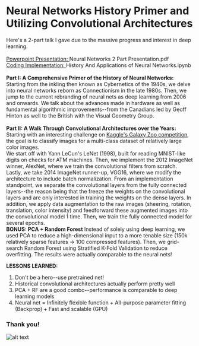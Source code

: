 # Neural Networks History Primer and Utilizing  Convolutional Architectures

Here's a 2-part talk I gave due to the massive progress and interest in deep learning.
<br>  
[Powerpoint Presentation: ](https://github.com/eugeneh101/History-And-Application-of-Neural-Networks/blob/master/Neural%20Networks%202%20Part%20Presentation.pdf) Neural Networks 2 Part Presentation.pdf  
[Coding Implementation: ](https://github.com/eugeneh101/History-And-Application-of-Neural-Networks/blob/master/History%20And%20Applications%20of%20Neural%20Networks.ipynb) History And Applications of Neural Networks.ipynb
<br>  
**Part I: A Comprehensive Primer of the History of Neural Networks:**
Starting from the inkling then known as Cybernetics of the 1940s, we delve into neural networks reborn as Connectionism in the late 1980s. Then, we jump to the current rebranding of neural nets as deep learning from 2006 and onwards. We talk about the advances made in hardware as well as fundamental algorithmic improvements--from the Canadians led by Geoff Hinton as well to the British with the Visual Geometry Group.
<br>  
**Part II: A Walk Through Convolutional Architectures over the Years:**
Starting with an interesting challenge on 
[Kaggle's Galaxy Zoo competition](https://www.kaggle.com/c/galaxy-zoo-the-galaxy-challenge), the goal is to classify images for a multi-class dataset of relatively large color images.  
We start off with Yann LeCun's LeNet (1998), built for reading MNIST-like digits on checks for ATM machines. Then, we implement the 2012 ImageNet winner, AlexNet, where we train the convolutional filters from scratch. Lastly, we take 2014 ImageNet runner-up, VGG16, where we modify the architecture to include batch normalization. From an implementation standpoint, we separate the convolutional layers from the fully connected layers--the reason being that the freeze the weights on the convolutional layers and are only interested in training the weights on the dense layers. In addition, we apply data augmentation to the raw images (sheering, rotation, translation, color intensity) and feedforward these augmented images into the convolutional model 1 time. Then, we train the fully connected model for several epochs.  
**BONUS: PCA + Random Forest**
Instead of solely using deep learning, we used PCA to reduce a high-dimensional input to a more tenable size (150k relatively sparse features -> 100 compressed features). Then, we grid-search Random Forest using Stratified K-Fold Validation to reduce overfitting. The results were actually comparable to the neural nets!  

**LESSONS LEARNED:**
1. Don't be a hero--use pretrained net!  
2. Historical convolutional architectures actually perform pretty well
3. PCA + RF are a good combo--performance is comparable to deep learning models  
4. Neural net = Infinitely flexible function + All-purpose parameter fitting (Backprop) + Fast and scalable (GPU)  


### Thank you!

![alt text](https://upload.wikimedia.org/wikipedia/commons/7/74/Ngc5194.jpg "Galaxy")

